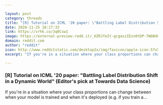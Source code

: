 ```yaml
---

layout: post
category: threads
title: "[R] Tutorial on ICML '20 paper: \"Battling Label Distribution Shift in a Dynamic World\" (Editor's pick at Towards Data Science)"
date: 2020-11-25 18:17:33
link: https://vrhk.co/3q0Csw1
image: https://external-preview.redd.it/_HZRJfeIt-gcgaszIEzn0tDP-7WbB4FrG5rmItd5ObU.jpg?width=1200&height=628.272251309&auto=webp&crop=1200:628.272251309,smart&s=9d9b369e41ba0a3dadeadf5ab41fec390fb27f70
domain: reddit.com
author: "reddit"
icon: http://www.redditstatic.com/desktop2x/img/favicon/apple-icon-57x57.png
excerpt: "If you're in a situation where your class proportions can change between when your model is trained and when it's deployed (e.g. if you train a..."

---
```


### [R] Tutorial on ICML '20 paper: "Battling Label Distribution Shift in a Dynamic World" (Editor's pick at Towards Data Science)

If you're in a situation where your class proportions can change between when your model is trained and when it's deployed (e.g. if you train a...